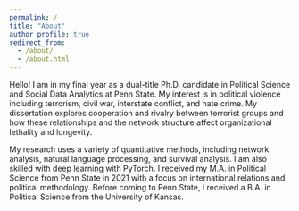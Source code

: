 ```yaml
---
permalink: /
title: "About"
author_profile: true
redirect_from: 
  - /about/
  - /about.html
---
```


Hello! I am in my final year as a dual-title Ph.D. candidate in Political Science and Social Data Analytics at Penn State. My interest is in political violence including terrorism, civil war, interstate conflict, and hate crime. My dissertation explores cooperation and rivalry between terrorist groups and how these relationships and the network structure affect organizational lethality and longevity. 

My research uses a variety of quantitative methods, including network analysis, natural language processing, and survival analysis. I am also skilled with deep learning with PyTorch. I received my M.A. in Political Science from Penn State in 2021 with a focus on international relations and political methodology. Before coming to Penn State, I received a B.A. in Political Science from the University of Kansas. 
